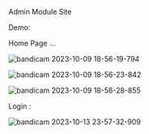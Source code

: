 
Admin Module Site 


Demo:

Home Page ...

![bandicam 2023-10-09 18-56-19-794](https://github.com/p-delfani/admin-module/assets/91133322/3a8d58cc-fa1e-4e94-a9c7-005f242c160a)


![bandicam 2023-10-09 18-56-23-842](https://github.com/p-delfani/admin-module/assets/91133322/e38eeba3-407e-4479-9b32-90c2f5307bdd)


![bandicam 2023-10-09 18-56-28-855](https://github.com/p-delfani/admin-module/assets/91133322/63bf3b59-f49b-4124-bc96-6e8b99b87c27)


Login :


![bandicam 2023-10-13 23-57-32-909](https://github.com/p-delfani/admin-module/assets/91133322/5712fc72-6659-4d0f-bc83-5e60ee45ad50)
